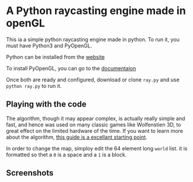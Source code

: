 # A Python raycasting engine made in openGL
This ia a simple python raycasting engine made in python.
To run it, you must have Python3 and PyOpenGL.

Python can be installed from the [website](python.org)

To install PyOpenGL, you can go to the [documentaion](http://pyopengl.sourceforge.net/documentation/index.html)

Once both are ready and configured, download or clone `ray.py` and use `python ray.py` to run it.

## Playing with the code

The algorithm, though it may appear complex, is actually really simple and fast, and hence was used on many classic games like Wolfenstien 3D, to great effect on the limited hardware of the time. If you want to learn more about the algorithm, [this guide is a excellant starting point](https://permadi.com/1996/05/ray-casting-tutorial-1/#INTRODUCTION).

In order to change the map, simploy edit the 64 element long `world` list. it is formatted so thet a `0` is a space and a `1` is a block.

## Screenshots
